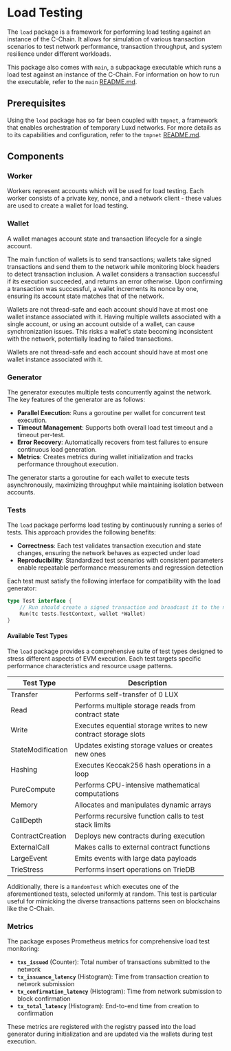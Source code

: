 # Load Testing

The `load` package is a framework for performing load testing 
against an instance of the C-Chain. It allows for simulation of various
transaction scenarios to test network performance, transaction throughput, and system
resilience under different workloads.

This package also comes with `main`, a subpackage executable which runs a load test against
an instance of the C-Chain. For information on how to run the executable, refer to
the `main` [README.md](./main/README.md).

## Prerequisites

Using the `load` package has so far been coupled with `tmpnet`, a framework that
enables orchestration of temporary Luxd networks. For more details as to
its capabilities and configuration, refer to the `tmpnet` [README.md](../fixture/tmpnet/README.md).

## Components

### Worker

Workers represent accounts which will be used for load testing. Each worker consists of a private key, nonce, and a network client - these values are used to create a wallet for load testing.

### Wallet

A wallet manages account state and transaction lifecycle for a single account.

The main function of wallets is to send transactions; wallets take signed transactions
and send them to the network while monitoring block headers to detect transaction inclusion. A wallet
considers a transaction successful if its execution succeeded, and returns an error otherwise. 
Upon confirming a transaction was successful, a wallet increments its nonce by one, ensuring its account
state matches that of the network.

Wallets are not thread-safe and each account should have at most one wallet
instance associated with it. Having multiple wallets associated with a single 
account, or using an account outside of a wallet, can cause synchronization 
issues. This risks a wallet's state becoming inconsistent with the network, 
potentially leading to failed transactions.

Wallets are not thread-safe and each account should have at most one wallet instance associated with it.

### Generator

The generator executes multiple tests concurrently against the network. The key features of the 
generator are as follows:

- **Parallel Execution**: Runs a goroutine per wallet for concurrent test execution.
- **Timeout Management**: Supports both overall load test timeout and a timeout per-test.
- **Error Recovery**: Automatically recovers from test failures to ensure continuous load generation.
- **Metrics**: Creates metrics during wallet initialization and tracks performance throughout execution.

The generator starts a goroutine for each wallet to execute tests asynchronously, maximizing throughput while maintaining isolation between accounts.

### Tests

The `load` package performs load testing by continuously running a series of tests. This approach provides the following benefits:

- **Correctness**: Each test validates transaction execution and state changes, ensuring the network behaves as expected under load
- **Reproducibility**: Standardized test scenarios with consistent parameters enable repeatable performance measurements and regression detection

Each test must satisfy the following interface for compatibility with the load generator:

```go
type Test interface {
    // Run should create a signed transaction and broadcast it to the network via wallet.
    Run(tc tests.TestContext, wallet *Wallet)
}
```

#### Available Test Types

The `load` package provides a comprehensive suite of test types designed to stress different aspects of EVM execution. Each test targets specific performance characteristics and resource usage patterns.

| Test Type         | Description                                                     |
| ----------------- | --------------------------------------------------------------- |
| Transfer          | Performs self-transfer of 0 LUX                                |
| Read              | Performs multiple storage reads from contract state             |
| Write             | Executes equential storage writes to new contract storage slots |
| StateModification | Updates existing storage values or creates new ones             |
| Hashing           | Executes Keccak256 hash operations in a loop                    |
| PureCompute       | Performs CPU-intensive mathematical computations                |
| Memory            | Allocates and manipulates dynamic arrays                        |
| CallDepth         | Performs recursive function calls to test stack limits          |
| ContractCreation  | Deploys new contracts during execution                          |
| ExternalCall      | Makes calls to external contract functions                      |
| LargeEvent        | Emits events with large data payloads                           |
| TrieStress        | Performs insert operations on TrieDB                            |

Additionally, there is a `RandomTest` which executes one of the aforementioned tests, selected uniformly at random.
This test is particular useful for mimicking the diverse transactions patterns seen on blockchains like the C-Chain.

### Metrics

The package exposes Prometheus metrics for comprehensive load test monitoring:

- **`txs_issued`** (Counter): Total number of transactions submitted to the network
- **`tx_issuance_latency`** (Histogram): Time from transaction creation to network submission
- **`tx_confirmation_latency`** (Histogram): Time from network submission to block confirmation  
- **`tx_total_latency`** (Histogram): End-to-end time from creation to confirmation

These metrics are registered with the registry passed into the load generator during initialization and are updated via the wallets during test execution.


